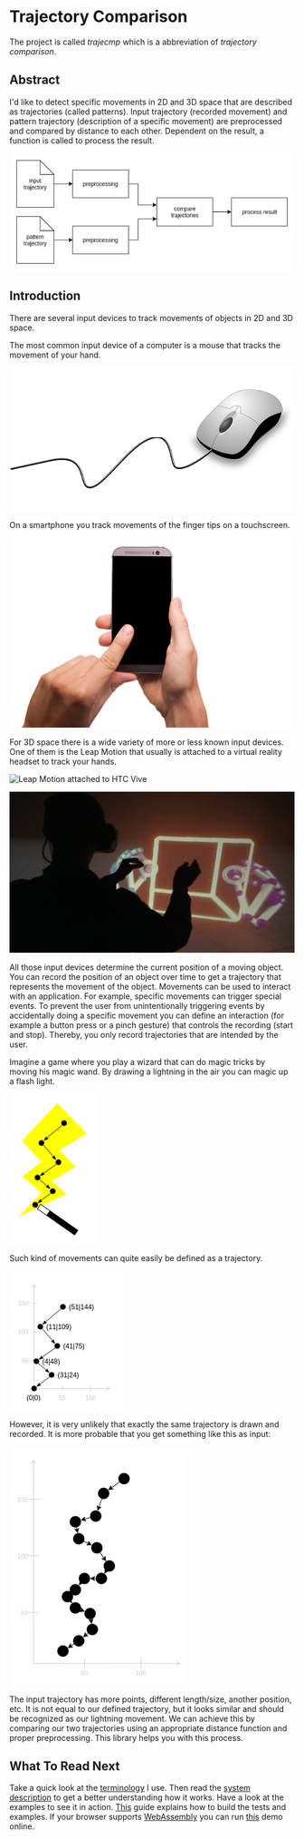# Trajectory Comparison

The project is called _trajecmp_ which is a abbreviation of _trajectory comparison_.

## Abstract

I'd like to detect specific movements in 2D and 3D space that are described as trajectories (called patterns).
Input trajectory (recorded movement) and pattern trajectory (description of a specific movement) are preprocessed and
compared by distance to each other. Dependent on the result, a function is called to process the result.

![system diagram](doc/img/system-diagram.png)


## Introduction

There are several input devices to track movements of objects in 2D and 3D space.

The most common input device of a computer is a mouse that tracks the movement of your hand.

![mouse](doc/img/mouse.png)

On a smartphone you track movements of the finger tips on a touchscreen. 

![smartphone](doc/img/smartphone.jpg)

For 3D space there is a wide variety of more or less known input devices.
One of them is the Leap Motion that usually is attached to a virtual reality headset to track your hands.

![Leap Motion attached to HTC Vive](doc/img/leap-motion-attached-to-htc-vive.png)

![Leap Motion in action](doc/img/leap-motion-in-action.png)

All those input devices determine the current position of a moving object.
You can record the position of an object over time to get a trajectory that represents the movement of the object.
Movements can be used to interact with an application.
For example, specific movements can trigger special events.
To prevent the user from unintentionally triggering events by accidentally doing a specific movement
you can define an interaction (for example a button press or a pinch gesture)
that controls the recording (start and stop).
Thereby, you only record trajectories that are intended by the user.

Imagine a game where you play a wizard that can do magic tricks by moving his magic wand.
By drawing a lightning in the air you can magic up a flash light.

![draw lightning with magic wand](doc/img/lightning.png)

Such kind of movements can quite easily be defined as a trajectory.

![draw lightning with magic wand](doc/img/lightning-trajectory.png)

However, it is very unlikely that exactly the same trajectory is drawn and recorded.
It is more probable that you get something like this as input:

![draw lightning with magic wand](doc/img/possible-lightning-trajectory-input.png)

The input trajectory has more points, different length/size, another position, etc.
It is not equal to our defined trajectory, but it looks similar and should be recognized as our lightning movement.
We can achieve this by comparing our two trajectories using an appropriate distance function and proper preprocessing.
This library helps you with this process.


## What To Read Next

Take a quick look at the [terminology](doc/terminology.md) I use.
Then read the [system description](doc/system.md) to get a better understanding how it works.
Have a look at the examples to see it in action.
[This](doc/how-to-build.md) guide explains how to build the tests and examples.
If your browser supports [WebAssembly] you can run [this][online demo] demo online. 

[WebAssembly]: http://caniuse.com/#feat=wasm
[online demo]: http://cpppc.maiermic.surge.sh/
